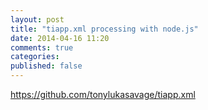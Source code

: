 ```yaml
---
layout: post
title: "tiapp.xml processing with node.js"
date: 2014-04-16 11:20
comments: true
categories:
published: false
---
```


https://github.com/tonylukasavage/tiapp.xml
